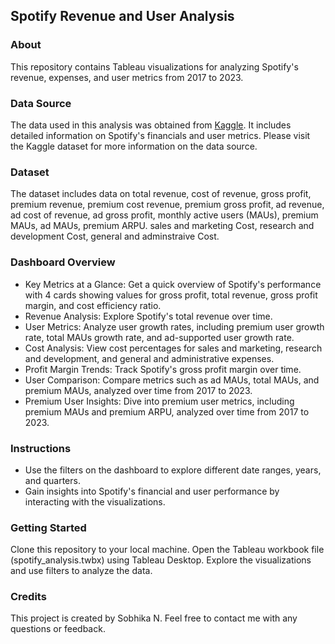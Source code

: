 ## Spotify Revenue and User Analysis

### About
This repository contains Tableau visualizations for analyzing Spotify's revenue, expenses, and user metrics from 2017 to 2023.

### Data Source
The data used in this analysis was obtained from [Kaggle](https://www.kaggle.com/datasets/mauryansshivam/spotify-revenue-expenses-and-its-premium-users). It includes detailed information on Spotify's financials and user metrics. Please visit the Kaggle dataset for more information on the data source.

### Dataset
The dataset includes data on total revenue, cost of revenue, gross profit, premium revenue, premium cost revenue, premium gross profit, ad revenue, ad cost of revenue, ad gross profit, monthly active users (MAUs), premium MAUs, ad MAUs, premium ARPU. sales and marketing Cost, research and development Cost, general and adminstraive Cost.

### Dashboard Overview
- Key Metrics at a Glance: Get a quick overview of Spotify's performance with 4 cards showing values for gross profit, total revenue, gross profit margin, and cost efficiency ratio.
- Revenue Analysis: Explore Spotify's total revenue over time.
- User Metrics: Analyze user growth rates, including premium user growth rate, total MAUs growth rate, and ad-supported user growth rate.
- Cost Analysis: View cost percentages for sales and marketing, research and development, and general and administrative expenses.
- Profit Margin Trends: Track Spotify's gross profit margin over time.
- User Comparison: Compare metrics such as ad MAUs, total MAUs, and premium MAUs, analyzed over time from 2017 to 2023.
- Premium User Insights: Dive into premium user metrics, including premium MAUs and premium ARPU, analyzed over time from 2017 to 2023.

### Instructions
- Use the filters on the dashboard to explore different date ranges, years, and quarters.
- Gain insights into Spotify's financial and user performance by interacting with the visualizations.

### Getting Started
Clone this repository to your local machine.
Open the Tableau workbook file (spotify_analysis.twbx) using Tableau Desktop.
Explore the visualizations and use filters to analyze the data.

### Credits
This project is created by Sobhika N. Feel free to contact me with any questions or feedback.
